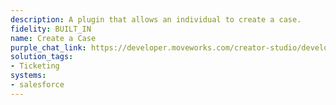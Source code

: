 ```yaml
---
description: A plugin that allows an individual to create a case.
fidelity: BUILT_IN
name: Create a Case
purple_chat_link: https://developer.moveworks.com/creator-studio/developer-tools/purple-chat/?conversation=%7B%22startTimestamp%22%3A%2211%3A43+AM%22%2C%22messages%22%3A%5B%7B%22role%22%3A%22user%22%2C%22parts%22%3A%5B%7B%22richText%22%3A%22%3Cp%3EI+need+a+new+Salesforce+sandbox+provisioned.+Can+IT+please+get+me+access+to+one%3F%3C%2Fp%3E%22%7D%5D%7D%2C%7B%22role%22%3A%22assistant%22%2C%22parts%22%3A%5B%7B%22reasoningSteps%22%3A%5B%7B%22status%22%3A%22success%22%2C%22richText%22%3A%22%3Cp%3ESearching+%3Cstrong%3Eknowledge+base%3C%2Fstrong%3E+for+%5C%22Salesforce+Sandbox+Provisioning+Instructions%5C%22%3C%2Fp%3E%22%7D%2C%7B%22status%22%3A%22success%22%2C%22richText%22%3A%22%3Cp%3ENo+results+found.+Preparing+to+suggest+help+options.%3C%2Fp%3E%22%7D%5D%7D%2C%7B%22richText%22%3A%22%3Cp%3EOkay%2C+I+can+help+you+create+an+IT+ticket+to+solve+these+issues.%3C%2Fp%3E%5Cn%3Cul%3E%5Cn++%3Cli%3E%3Cstrong%3EShort+Description%3A+%3C%2Fstrong%3ERequest+for+Salesforce+Sandbox%3C%2Fli%3E%5Cn++%3Cli%3E%3Cstrong%3EDescription%3A+%3C%2Fstrong%3EI+need+access+to+a+Salesforce+Sandbox+to+do+some+development+work.%3C%2Fli%3E%5Cn++%3Cli%3E%3Cstrong%3EPriority%3A+%3C%2Fstrong%3EP3+-+Work+Function+is+Affected%3C%2Fli%3E%5Cn%3C%2Ful%3E%22%7D%2C%7B%22buttons%22%3A%5B%7B%22style%22%3A%22filled%22%2C%22buttonText%22%3A%22File+Case%22%7D%2C%7B%22style%22%3A%22outlined%22%2C%22buttonText%22%3A%22Other+Help+Options%22%7D%5D%7D%5D%7D%2C%7B%22role%22%3A%22user%22%2C%22parts%22%3A%5B%7B%22richText%22%3A%22%3Cp%3ELooks+good.%3C%2Fp%3E%22%7D%5D%7D%2C%7B%22role%22%3A%22assistant%22%2C%22parts%22%3A%5B%7B%22richText%22%3A%22%3Cp%3EI%27ve+created+CASE+1019034+for+your+request.+It+will+be+addressed+by+the+next+available+IT+agent.%3C%2Fp%3E%22%7D%2C%7B%22citations%22%3A%5B%7B%22connectorName%22%3A%22servicenow%22%2C%22citationTitle%22%3A%22CASE+1019034%22%7D%5D%7D%5D%7D%5D%7D
solution_tags:
- Ticketing
systems:
- salesforce
---
```


